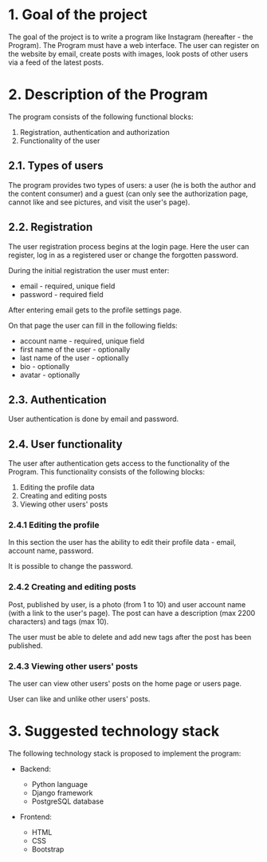 # 1. Goal of the project

The goal of the project is to write a program like Instagram (hereafter - the Program). The Program must have a web
interface. The user can register on the website by email, create posts with images, look posts of other users via a feed
of the latest posts.

# 2. Description of the Program

The program consists of the following functional blocks:

1. Registration, authentication and authorization
2. Functionality of the user

## 2.1. Types of users

The program provides two types of users:
a user (he is both the author and the content consumer)
and a guest (can only see the authorization page, cannot like and see pictures, and visit the user's page).

## 2.2. Registration

The user registration process begins at the login page. Here the user can register, log in as a registered user or
change the forgotten password.

During the initial registration the user must enter:

* email - required, unique field
* password - required field

After entering email gets to the profile settings page.

On that page the user can fill in the following fields:

* account name - required, unique field
* first name of the user - optionally
* last name of the user - optionally
* bio - optionally
* avatar - optionally

## 2.3. Authentication

User authentication is done by email and password.

## 2.4. User functionality

The user after authentication gets access to the functionality of the Program. This functionality consists of the
following blocks:

1. Editing the profile data
2. Creating and editing posts
3. Viewing other users' posts

### 2.4.1 Editing the profile

In this section the user has the ability to edit their profile data - email, account name, password.

It is possible to change the password.

### 2.4.2 Creating and editing posts

Post, published by user, is a photo (from 1 to 10) and user account name (with a link to the user's page). The post can
have a description (max 2200 characters) and tags (max 10).

The user must be able to delete and add new tags after the post has been published.

### 2.4.3 Viewing other users' posts

The user can view other users' posts on the home page or users page.

User can like and unlike other users' posts.

# 3. Suggested technology stack

The following technology stack is proposed to implement the program:

* Backend:
    - Python language
    - Django framework
    - PostgreSQL database


* Frontend:
    - HTML
    - CSS
    - Bootstrap

